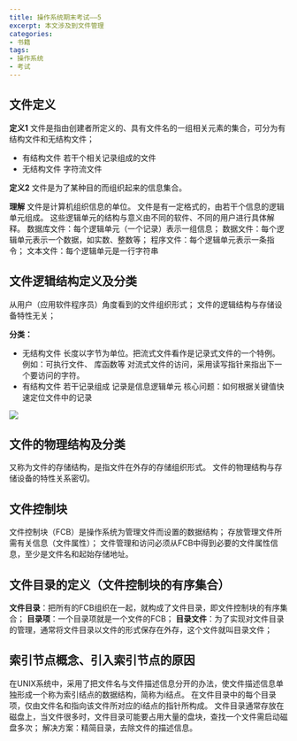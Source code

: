 ```yaml
---
title: 操作系统期末考试——5
excerpt: 本文涉及到文件管理
categories:
- 书籍
tags:
- 操作系统
- 考试
---
```


## 文件定义
**定义1**
文件是指由创建者所定义的、具有文件名的一组相关元素的集合，可分为有结构文件和无结构文件；
- 有结构文件
若干个相关记录组成的文件
- 无结构文件
字符流文件

**定义2**
文件是为了某种目的而组织起来的信息集合。

**理解**
文件是计算机组织信息的单位。
文件是有一定格式的，由若干个信息的逻辑单元组成。
这些逻辑单元的结构与意义由不同的软件、不同的用户进行具体解释。
数据库文件：每个逻辑单元（一个记录）表示一组信息；
数据文件：每个逻辑单元表示一个数据，如实数、整数等；
程序文件：每个逻辑单元表示一条指令；
文本文件：每个逻辑单元是一行字符串

## 文件逻辑结构定义及分类

从用户（应用软件程序员）角度看到的文件组织形式；
文件的逻辑结构与存储设备特性无关；

**分类：**
- 无结构文件
长度以字节为单位。把流式文件看作是记录式文件的一个特例。
例如：可执行文件、 库函数等
对流式文件的访问，采用读写指针来指出下一个要访问的字符。
- 有结构文件
若干记录组成
记录是信息逻辑单元
核心问题：如何根据关键值快速定位文件中的记录

![](https://api2.mubu.com/v3/document_image/8551f572-88aa-4cea-812c-66ea14015d08-3807603.jpg)

## 文件的物理结构及分类
又称为文件的存储结构，是指文件在外存的存储组织形式。
文件的物理结构与存储设备的特性关系密切。

## 文件控制块
文件控制块（FCB）是操作系统为管理文件而设置的数据结构；
存放管理文件所需有关信息（文件属性）；
文件管理和访问必须从FCB中得到必要的文件属性信息，至少是文件名和起始存储地址。

## 文件目录的定义（文件控制块的有序集合）
**文件目录**：把所有的FCB组织在一起，就构成了文件目录，即文件控制块的有序集合；
**目录项**：一个目录项就是一个文件的FCB；
**目录文件**：为了实现对文件目录的管理，通常将文件目录以文件的形式保存在外存，这个文件就叫目录文件；

## 索引节点概念、引入索引节点的原因
在UNIX系统中，采用了把文件名与文件描述信息分开的办法，使文件描述信息单独形成一个称为索引结点的数据结构，简称为i结点。
在文件目录中的每个目录项，仅由文件名和指向该文件所对应的i结点的指针所构成。
文件目录通常存放在磁盘上，当文件很多时，文件目录可能要占用大量的盘块，查找一个文件需启动磁盘多次；
解决方案：精简目录，去除文件的描述信息。